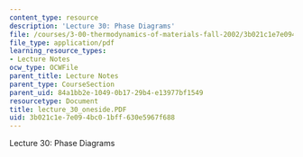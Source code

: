 ```yaml
---
content_type: resource
description: 'Lecture 30: Phase Diagrams'
file: /courses/3-00-thermodynamics-of-materials-fall-2002/3b021c1e7e094bc01bff630e5967f688_lecture_30_oneside.PDF
file_type: application/pdf
learning_resource_types:
- Lecture Notes
ocw_type: OCWFile
parent_title: Lecture Notes
parent_type: CourseSection
parent_uid: 84a1bb2e-1049-0b17-29b4-e13977bf1549
resourcetype: Document
title: lecture_30_oneside.PDF
uid: 3b021c1e-7e09-4bc0-1bff-630e5967f688
---
```

Lecture 30: Phase Diagrams

